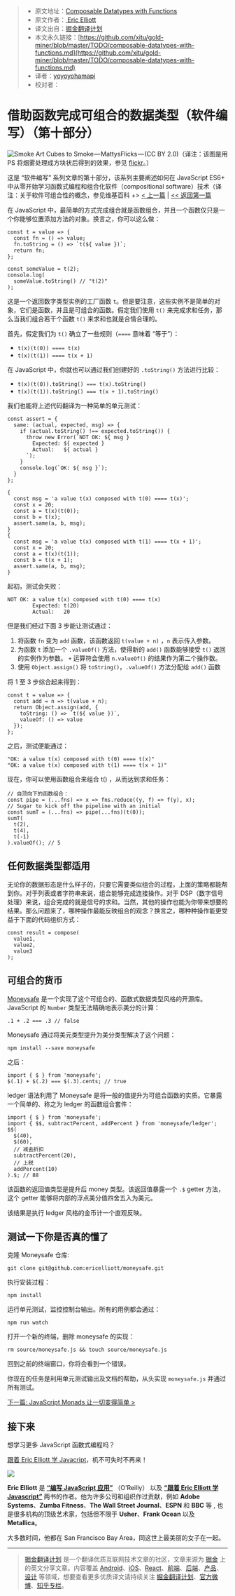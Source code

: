 
> * 原文地址：[Composable Datatypes with Functions](https://medium.com/javascript-scene/composable-datatypes-with-functions-aec72db3b093)
> * 原文作者：[
Eric Elliott](https://medium.com/@_ericelliott?source=post_header_lockup)
> * 译文出自：[掘金翻译计划](https://github.com/xitu/gold-miner)
> * 本文永久链接：[https://github.com/xitu/gold-miner/blob/master/TODO/composable-datatypes-with-functions.md](https://github.com/xitu/gold-miner/blob/master/TODO/composable-datatypes-with-functions.md)
> * 译者：[yoyoyohamapi](https://github.com/yoyoyohamapi)
> * 校对者：

# 借助函数完成可组合的数据类型（软件编写）（第十部分）

![Smoke Art Cubes to Smoke — MattysFlicks — (CC BY 2.0)](https://cdn-images-1.medium.com/max/800/1*uVpU7iruzXafhU2VLeH4lw.jpeg)（译注：该图是用 PS 将烟雾处理成方块状后得到的效果，参见 [flickr](https://www.flickr.com/photos/68397968@N07/11432696204)。）

这是 “软件编写” 系列文章的第十部分，该系列主要阐述如何在 JavaScript ES6+ 中从零开始学习函数式编程和组合化软件（compositional software）技术（译注：关于软件可组合性的概念，参见维基百科
 +> [< 上一篇](https://medium.com/javascript-scene/why-composition-is-harder-with-classes-c3e627dcd0aa) | [<< 返回第一篇](https://github.com/xitu/gold-miner/blob/master/TODO/the-rise-and-fall-and-rise-of-functional-programming-composable-software.mda)

在 JavaScript 中，最简单的方式完成组合就是函数组合，并且一个函数仅只是一个你能够位置添加方法的对象。换言之，你可以这么做：

```
const t = value => {
  const fn = () => value;
  fn.toString = () => `t(${ value })`;
  return fn;
};

const someValue = t(2);
console.log(
  someValue.toString() // "t(2)"
);
```

这是一个返回数字类型实例的工厂函数 `t`。但是要注意，这些实例不是简单的对象，它们是函数，并且是可组合的函数。假定我们使用 `t()` 来完成求和任务，那么当我们组合若干个函数 `t()` 来求和也就是合情合理的。 

首先，假定我们为 `t()` 确立了一些规则（`====` 意味着 “等于”）：

- `t(x)(t(0)) ==== t(x)`
- `t(x)(t(1)) ==== t(x + 1)`

在 JavaScript 中，你就也可以通过我们创建好的 `.toString()` 方法进行比较：

- `t(x)(t(0)).toString() === t(x).toString()`
- `t(x)(t(1)).toString() === t(x + 1).toString()`

我们也能将上述代码翻译为一种简单的单元测试：

```
const assert = {
  same: (actual, expected, msg) => {
    if (actual.toString() !== expected.toString()) {
      throw new Error(`NOT OK: ${ msg }
        Expected: ${ expected }
        Actual:   ${ actual }
      `);
    }
    console.log(`OK: ${ msg }`);
  }
};

{
  const msg = 'a value t(x) composed with t(0) ==== t(x)';
  const x = 20;
  const a = t(x)(t(0));
  const b = t(x);
  assert.same(a, b, msg);
}
{
  const msg = 'a value t(x) composed with t(1) ==== t(x + 1)';
  const x = 20;
  const a = t(x)(t(1));
  const b = t(x + 1);
  assert.same(a, b, msg);
}
```

起初，测试会失败：

```
NOT OK: a value t(x) composed with t(0) ==== t(x)
        Expected: t(20)
        Actual:   20
```

但是我们经过下面 3 步能让测试通过：

1. 将函数 `fn` 变为 `add` 函数，该函数返回 `t(value + n)` ，`n` 表示传入参数。
2. 为函数 `t` 添加一个 `.valueOf()` 方法，使得新的 `add()` 函数能够接受 `t()` 返回的实例作为参数。 `+` 运算符会使用 `n.valueOf()` 的结果作为第二个操作数。
3. 使用 `Object.assign()` 将 `toString()`，`.valueOf()` 方法分配给 `add()` 函数

将 1 至 3 步综合起来得到：

```
const t = value => {
  const add = n => t(value + n);
  return Object.assign(add, {
    toString: () => `t(${ value })`,
    valueOf: () => value
  });
};
```

之后，测试便能通过：

```
"OK: a value t(x) composed with t(0) ==== t(x)"
"OK: a value t(x) composed with t(1) ==== t(x + 1)"
```

现在，你可以使用函数组合来组合 t() ，从而达到求和任务：

```
// 自顶向下的函数组合：
const pipe = (...fns) => x => fns.reduce((y, f) => f(y), x);
// Sugar to kick off the pipeline with an initial 
const sumT = (...fns) => pipe(...fns)(t(0));
sumT(
  t(2),
  t(4),
  t(-1)
).valueOf(); // 5
```

## 任何数据类型都适用

无论你的数据形态是什么样子的，只要它需要类似组合的过程，上面的策略都能帮到你。对于列表或者字符串来说，组合能够完成连接操作。对于 DSP（数字信号处理）来说，组合完成的就是信号的求和。当然，其他的操作也能为你带来想要的结果。那么问题来了，哪种操作最能反映组合的观念？换言之，哪种种操作能更受益于下面的代码组织方式：

```
const result = compose(
  value1,
  value2,
  value3
);
```

## 可组合的货币

[Moneysafe](https://github.com/ericelliott/moneysafe) 是一个实现了这个可组合的、函数式数据类型风格的开源库。JavaScript 的 `Number` 类型无法精确地表示美分的计算：

```
.1 + .2 === .3 // false
```

Moneysafe 通过将美元类型提升为美分类型解决了这个问题：

```
npm install --save moneysafe
```

之后：

```
import { $ } from 'moneysafe';
$(.1) + $(.2) === $(.3).cents; // true
```

ledger 语法利用了 Moneysafe 是将一般的值提升为可组合函数的实质。它暴露一个简单的、称之为 ledger 的函数组合套件：

```
import { $ } from 'moneysafe';
import { $$, subtractPercent, addPercent } from 'moneysafe/ledger';
$$(
  $(40),
  $(60),
  // 减去折扣
  subtractPercent(20),
  // 上税
  addPercent(10)
).$; // 88
```

该函数的返回值类型是提升后 money 类型。该返回值暴露一个 `.$` getter 方法，这个 getter 能够将内部的浮点美分值四舍五入为美元。

该结果是执行 ledger 风格的金币计一个直观反映。

## 测试一下你是否真的懂了

克隆 Moneysafe 仓库:

```
git clone git@github.com:ericelliott/moneysafe.git
```


执行安装过程：

```
npm install
```

运行单元测试，监控控制台输出。所有的用例都会通过：

```
npm run watch
```

打开一个新的终端，删除 moneysafe 的实现：

```
rm source/moneysafe.js && touch source/moneysafe.js
```

回到之前的终端窗口，你将会看到一个错误。

你现在的任务是利用单元测试输出及文档的帮助，从头实现 `moneysafe.js` 并通过所有测试。

[下一篇: JavaScript Monads 让一切变得简单 >](https://medium.com/javascript-scene/javascript-monads-made-simple-7856be57bfe8)

## 接下来

想学习更多 JavaScript 函数式编程吗？

[跟着 Eric Elliott 学 Javacript](http://ericelliottjs.com/product/lifetime-access-pass/)，机不可失时不再来！

[<img class="progressiveMedia-noscript js-progressiveMedia-inner" src="https://cdn-images-1.medium.com/max/800/1*3njisYUeHOdyLCGZ8czt_w.jpeg">](https://ericelliottjs.com/product/lifetime-access-pass/)

**Eric Elliott** 是  [**“编写 JavaScript 应用”**](http://pjabook.com) （O’Reilly） 以及 [**“跟着 Eric Elliott 学 Javascript”**](http://ericelliottjs.com/product/lifetime-access-pass/) 两书的作者。他为许多公司和组织作过贡献，例如 **Adobe Systems**、**Zumba Fitness**、**The Wall Street Journal**、**ESPN** 和 **BBC** 等 , 也是很多机构的顶级艺术家，包括但不限于 **Usher**、**Frank Ocean** 以及 **Metallica**。

大多数时间，他都在 San Francisco Bay Area，同这世上最美丽的女子在一起。


---

> [掘金翻译计划](https://github.com/xitu/gold-miner) 是一个翻译优质互联网技术文章的社区，文章来源为 [掘金](https://juejin.im) 上的英文分享文章。内容覆盖 [Android](https://github.com/xitu/gold-miner#android)、[iOS](https://github.com/xitu/gold-miner#ios)、[React](https://github.com/xitu/gold-miner#react)、[前端](https://github.com/xitu/gold-miner#前端)、[后端](https://github.com/xitu/gold-miner#后端)、[产品](https://github.com/xitu/gold-miner#产品)、[设计](https://github.com/xitu/gold-miner#设计) 等领域，想要查看更多优质译文请持续关注 [掘金翻译计划](https://github.com/xitu/gold-miner)、[官方微博](http://weibo.com/juejinfanyi)、[知乎专栏](https://zhuanlan.zhihu.com/juejinfanyi)。
